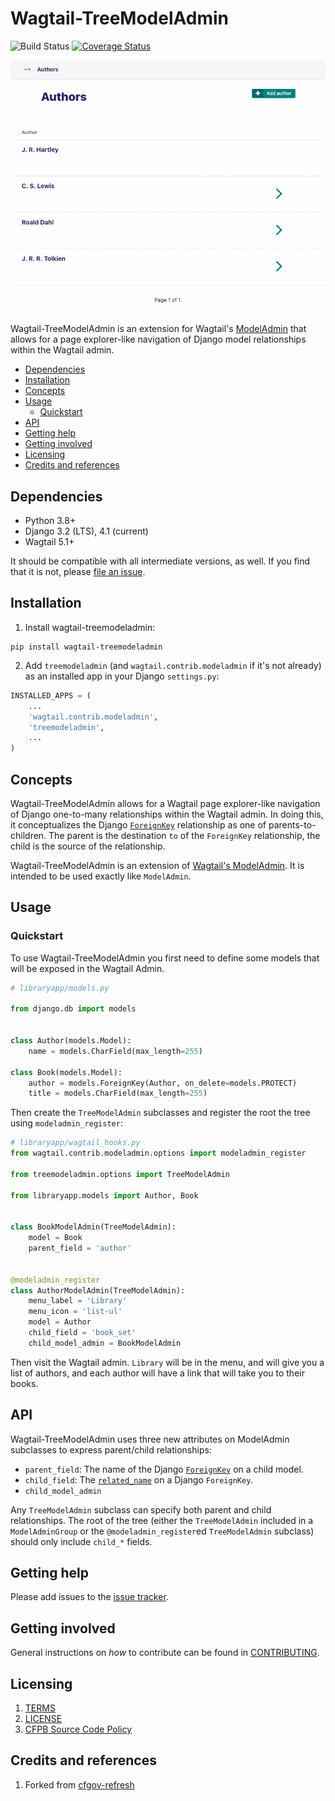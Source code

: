 # Wagtail-TreeModelAdmin

![Build Status](https://github.com/cfpb/wagtail-treemodeladmin/workflows/test/badge.svg)
[![Coverage Status](https://coveralls.io/repos/github/cfpb/wagtail-treemodeladmin/badge.svg?branch=main)](https://coveralls.io/github/cfpb/wagtail-treemodeladmin?branch=main)

![TreeModelAdmin illustration with the books and authors example below](treemodeladmin.gif)

Wagtail-TreeModelAdmin is an extension for Wagtail's [ModelAdmin](http://docs.wagtail.io/en/latest/reference/contrib/modeladmin/) that allows for a page explorer-like navigation of Django model relationships within the Wagtail admin.

- [Dependencies](#dependencies)
- [Installation](#installation)
- [Concepts](#concepts)
- [Usage](#usage)
    - [Quickstart](#quickstart)
- [API](#api)
- [Getting help](#getting-help)
- [Getting involved](#getting-involved)
- [Licensing](#licensing)
- [Credits and references](#credits-and-references)

## Dependencies

- Python 3.8+
- Django 3.2 (LTS), 4.1 (current)
- Wagtail 5.1+

It should be compatible with all intermediate versions, as well.
If you find that it is not, please [file an issue](https://github.com/cfpb/wagtail-treemodeladmin/issues/new).

## Installation

1. Install wagtail-treemodeladmin:

```shell
pip install wagtail-treemodeladmin
```

2. Add `treemodeladmin` (and `wagtail.contrib.modeladmin` if it's not already) as an installed app in your Django `settings.py`:

 ```python
 INSTALLED_APPS = (
     ...
     'wagtail.contrib.modeladmin',
     'treemodeladmin',
     ...
 )
```

## Concepts

Wagtail-TreeModelAdmin allows for a Wagtail page explorer-like navigation of Django one-to-many relationships within the Wagtail admin. In doing this, it conceptualizes the Django [`ForeignKey`](https://docs.djangoproject.com/en/2.0/ref/models/fields/#django.db.models.ForeignKey) relationship as one of parents-to-children. The parent is the destination `to` of the `ForeignKey` relationship, the child is the source of the relationship.

Wagtail-TreeModelAdmin is an extension of [Wagtail's ModelAdmin](http://docs.wagtail.io/en/latest/reference/contrib/modeladmin/index.html). It is intended to be used exactly like `ModelAdmin`.

## Usage

### Quickstart

To use Wagtail-TreeModelAdmin you first need to define some models that will be exposed in the Wagtail Admin.

```python
# libraryapp/models.py

from django.db import models


class Author(models.Model):
    name = models.CharField(max_length=255)

class Book(models.Model):
    author = models.ForeignKey(Author, on_delete=models.PROTECT)
    title = models.CharField(max_length=255)
```

Then create the `TreeModelAdmin` subclasses and register the root the tree using `modeladmin_register`:

```python
# libraryapp/wagtail_hooks.py
from wagtail.contrib.modeladmin.options import modeladmin_register

from treemodeladmin.options import TreeModelAdmin

from libraryapp.models import Author, Book


class BookModelAdmin(TreeModelAdmin):
    model = Book
    parent_field = 'author'


@modeladmin_register
class AuthorModelAdmin(TreeModelAdmin):
    menu_label = 'Library'
    menu_icon = 'list-ul'
    model = Author
    child_field = 'book_set'
    child_model_admin = BookModelAdmin
```

Then visit the Wagtail admin. `Library` will be in the menu, and will give you a list of authors, and each author will have a link that will take you to their books.

## API

Wagtail-TreeModelAdmin uses three new attributes on ModelAdmin subclasses to express parent/child relationships:

- `parent_field`: The name of the Django [`ForeignKey`](https://docs.djangoproject.com/en/2.0/ref/models/fields/#django.db.models.ForeignKey) on a child model.
- `child_field`: The [`related_name`](https://docs.djangoproject.com/en/3.2/ref/models/fields/#django.db.models.ForeignKey.related_name) on a Django `ForeignKey`.
- `child_model_admin`

Any `TreeModelAdmin` subclass can specify both parent and child relationships. The root of the tree (either the `TreeModelAdmin` included in a `ModelAdminGroup` or the `@modeladmin_register`ed `TreeModelAdmin` subclass) should only include `child_*` fields.

## Getting help

Please add issues to the [issue tracker](https://github.com/cfpb/wagtail-treemodeladmin/issues).

## Getting involved

General instructions on _how_ to contribute can be found in [CONTRIBUTING](CONTRIBUTING.md).

## Licensing

1. [TERMS](TERMS.md)
2. [LICENSE](LICENSE)
3. [CFPB Source Code Policy](https://github.com/cfpb/source-code-policy/)

## Credits and references

1. Forked from [cfgov-refresh](https://github.com/cfpb/cfgov-refresh)
